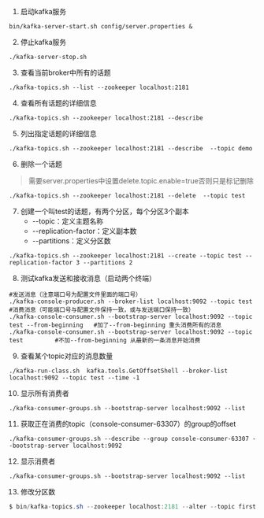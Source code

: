 1. 启动kafka服务
```shell
bin/kafka-server-start.sh config/server.properties &
```

2. 停止kafka服务
```shell
./kafka-server-stop.sh
```

3. 查看当前broker中所有的话题
```shell
./kafka-topics.sh --list --zookeeper localhost:2181
```

4. 查看所有话题的详细信息
```shell
./kafka-topics.sh --zookeeper localhost:2181 --describe
```

5. 列出指定话题的详细信息
```shell
./kafka-topics.sh --zookeeper localhost:2181 --describe  --topic demo
```

6. 删除一个话题
> 需要server.properties中设置delete.topic.enable=true否则只是标记删除

```shell
./kafka-topics.sh --zookeeper localhost:2181 --delete  --topic test
```

7. 创建一个叫test的话题，有两个分区，每个分区3个副本
   - --topic：定义主题名称
   - --replication-factor：定义副本数
   - --partitions：定义分区数
```shell
./kafka-topics.sh --zookeeper localhost:2181 --create --topic test --replication-factor 3 --partitions 2
```

8. 测试kafka发送和接收消息（启动两个终端）
```shell
#发送消息（注意端口号为配置文件里面的端口号）
./kafka-console-producer.sh --broker-list localhost:9092 --topic test
#消费消息（可能端口号与配置文件保持一致，或与发送端口保持一致）
./kafka-console-consumer.sh --bootstrap-server localhost:9092 --topic test --from-beginning   #加了--from-beginning 重头消费所有的消息
./kafka-console-consumer.sh --bootstrap-server localhost:9092 --topic test         #不加--from-beginning 从最新的一条消息开始消费
```

9. 查看某个topic对应的消息数量
```shell
./kafka-run-class.sh  kafka.tools.GetOffsetShell --broker-list localhost:9092 --topic test --time -1
```

10. 显示所有消费者
```shell
./kafka-consumer-groups.sh --bootstrap-server localhost:9092 --list
```

11. 获取正在消费的topic（console-consumer-63307）的group的offset
```shell
./kafka-consumer-groups.sh --describe --group console-consumer-63307 --bootstrap-server localhost:9092
```

12. 显示消费者
```shell
./kafka-consumer-groups.sh --bootstrap-server localhost:9092 --list
```

13. 修改分区数
```java
$ bin/kafka-topics.sh --zookeeper localhost:2181 --alter --topic first --partitions 6
```
